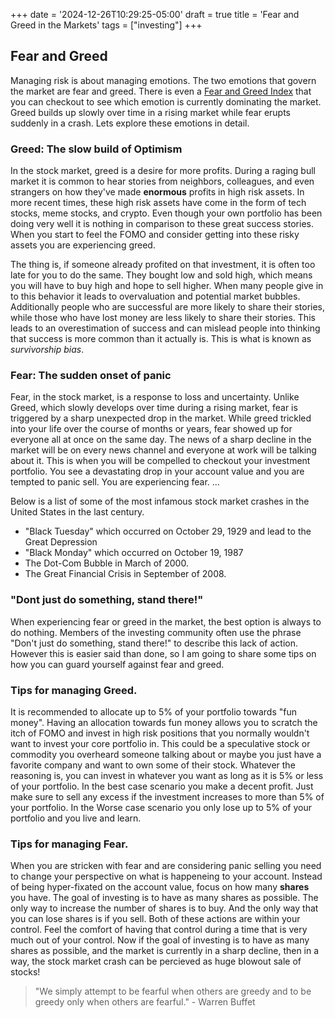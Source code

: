 +++
date = '2024-12-26T10:29:25-05:00'
draft = true
title = 'Fear and Greed in the Markets'
tags = ["investing"]
+++

## Fear and Greed
Managing risk is about managing emotions. The two emotions that govern the market are fear and greed.  There is even a [Fear and Greed Index](https://feargreedmeter.com/) that you can checkout to see which emotion is currently dominating the market. Greed builds up slowly over time in a rising market while fear erupts suddenly in a crash. Lets explore these emotions in detail.

### Greed: The slow build of Optimism
In the stock market, greed is a desire for more profits. During a raging bull market it is common to hear stories from neighbors, colleagues, and even strangers on how they've made **enormous** profits in high risk assets. In more recent times, these high risk assets have come in the form of tech stocks, meme stocks, and crypto. Even though your own portfolio has been doing very well it is nothing in comparison to these great success stories. When you start to feel the FOMO and consider getting into these risky assets you are experiencing greed. 

The thing is, if someone already profited on that investment, it is often too late for you to do the same. They bought low and sold high, which means you will have to buy high and hope to sell higher. When many people give in to this behavior it leads to overvaluation and potential market bubbles. 
Additionally people who are successful are more likely to share their stories, while those who have lost money are less likely to share their stories. This leads to an overestimation of success and can mislead people into thinking that success is more common than it actually is. This is what is known as *survivorship bias*.

### Fear: The sudden onset of panic
Fear, in the stock market, is a response to loss and uncertainty. Unlike Greed, which slowly develops over time during a rising market, fear is triggered by a sharp unexpected drop in the market. While greed trickled into your life over the course of months or years, fear showed up for everyone all at once on the same day. The news of a sharp decline in the market will be on every news channel and everyone at work will be talking about it. This is when you will be compelled to checkout your investment portfolio. You see a devastating drop in your account value and you are tempted to panic sell. You are experiencing fear. ...

Below is a list of some of the most infamous stock market crashes in the United States in the last century.
- "Black Tuesday" which occurred on October 29, 1929 and lead to the Great Depression
- "Black Monday" which occurred on October 19, 1987
- The Dot-Com Bubble in March of 2000.
- The Great Financial Crisis in September of 2008. 

### "Dont just do something, stand there!"
When experiencing fear or greed in the market, the best option is always to do nothing. Members of the investing community often use the phrase "Don't just do something, stand there!" to describe this lack of action. However this is easier said than done, so I am going to share some tips on how you can guard yourself against fear and greed.

### Tips for managing Greed.
It is recommended to allocate up to 5% of your portfolio towards "fun money". Having an allocation towards fun money allows you to scratch the itch of FOMO and invest in high risk positions that you normally wouldn't want to invest your core portfolio in. This could be a speculative stock or commodity you overheard someone talking about or maybe you just have a favorite company and want to own some of their stock. Whatever the reasoning is, you can invest in whatever you want as long as it is 5% or less of your portfolio. In the best case scenario you make a decent profit. Just make sure to sell any excess if the investment increases to more than 5% of your portfolio. In the Worse case scenario you only lose up to 5% of your portfolio and you live and learn.

### Tips for managing Fear.
When you are stricken with fear and are considering panic selling you need to change your perspective on what is happeneing to your account. Instead of being hyper-fixated on the account value, focus on how many **shares** you have. The goal of investing is to have as many shares as possible. The only way to increase the number of shares is to buy. And the only way that you can lose shares is if you sell. Both of these actions are within your control. Feel the comfort of having that control during a time that is very much out of your control. Now if the goal of investing is to have as many shares as possible, and the market is currently in a sharp decline, then in a way, the stock market crash can be percieved as huge blowout sale of stocks! 

> "We simply attempt to be fearful when others are greedy and to be greedy only when others are fearful." - Warren Buffet